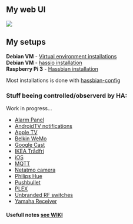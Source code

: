 ## My web UI
<img src=https://raw.githubusercontent.com/ludeeus/Home-Assistant-Config/master/www/current.png></img>

## My setups
**Debian VM**      - [Virtual environment installations](https://home-assistant.io/docs/installation/virtualenv/)  
**Debian VM**      - [hassio installation](https://home-assistant.io/hassio/installation/#alternative-install-on-generic-linux-server)  
**Raspberry Pi 3** - [Hassbian installation](https://github.com/home-assistant/pi-gen/releases/latest)  


Most installations is done with [hassbian-config](https://github.com/home-assistant/hassbian-scripts/releases/latest)  

### Stuff beeing controlled/observerd by HA:
Work in progress...  
* [Alarm Panel](https://community.home-assistant.io/t/yet-another-take-on-an-alarm-system/32386)
* [AndroidTV notifications](https://home-assistant.io/components/notify.nfandroidtv/)
* [Apple TV](https://home-assistant.io/components/apple_tv/)
* [Belkin WeMo](https://home-assistant.io/components/wemo/)
* [Google Cast](https://home-assistant.io/components/media_player.cast/)
* [IKEA Trådfri](https://home-assistant.io/components/tradfri/)
* [iOS](https://home-assistant.io/docs/ecosystem/ios/)
* [MQTT](https://home-assistant.io/components/mqtt/)
* [Netatmo camera](https://home-assistant.io/components/camera.netatmo/)
* [Philips Hue](https://home-assistant.io/components/hue/)
* [Pushbullet](https://home-assistant.io/components/notify.pushbullet/)
* [PLEX](https://home-assistant.io/components/media_player.plex/)
* [Unbranded RF switches](#)
* [Yamaha Receiver](https://home-assistant.io/components/media_player.yamaha/)

#### Usefull notes [see WIKI](https://github.com/ludeeus/hass-config/wiki)
